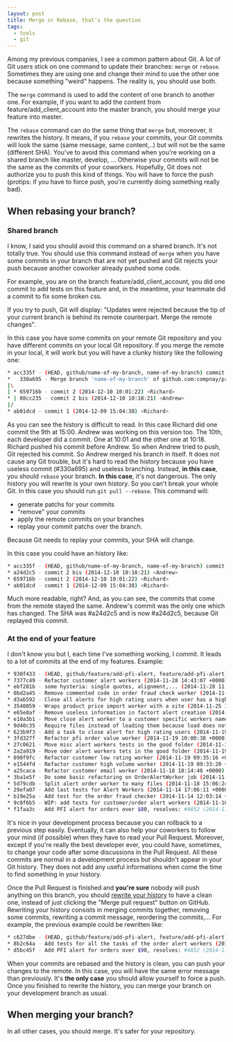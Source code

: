 ```yaml
---
layout: post
title: Merge or Rebase, that's the question
tags:
  - tools
  - git
---
```

Among my previous companies, I see a common pattern about Git. A lot of Git users stick on one command to update their
branches: `merge` or `rebase`. Sometimes they are using one and change their mind to use the other one because
something "weird" happens. The reality is, you should use both.

The `merge` command is used to add the content of one branch to another one. For example, if you want to add the content
from feature/add_client_account into the master branch, you should merge your feature into master.

The `rebase` command can do the same thing that `merge` but, moreover, it rewrites the history. It means, if you `rebase`
your commits, your Git commits will look the same (same message, same content,..) but will not be the same (different SHA).
You've to avoid this command when you're working on a shared branch like master, develop, ... Otherwise your commits
will not be the same as the commits of your coworkers.
Hopefully, Git does not authorize you to push this kind of things.
You will have to force the push (protips: if you have to force push, you're currently doing something really bad).

## When rebasing your branch?

### Shared branch

I know, I said you should avoid this command on a shared branch. It's not totally true. You should use this command
instead of `merge` when you have some commits in your branch that are not yet pushed and Git rejects your push because
another coworker already pushed some code.

For example, you are on the branch feature/add_client_account, you did one commit to add tests on this feature and, in
the meantime, your teammate did a commit to fix some broken css.

If you try to push, Git will display: "Updates were rejected
because the tip of your current branch is behind its remote counterpart. Merge the remote changes".

In this case you have some commits on your remote Git repository and you have different commits on your local Git repository.
If you merge the remote in your local, it will work but you will have a clunky history like the following one:

```bash
* acc335f - (HEAD, github/name-of-my-branch, name-of-my-branch) commit 3 (2014-12-10 12:00:36) <Richard>
*   330a695 - Merge branch 'name-of-my-branch' of github.com:compnay/project into name-of-my-branch (2014-12-10 10:18:45) <Andrew>
|\
| * 659716b - commit 2 (2014-12-10 10:01:22) <Richard>
* | 88cc235 - commit 2 bis (2014-12-10 10:18:21) <Andrew>
|/
* ab01dcd - commit 1 (2014-12-09 15:04:38) <Richard>
```

As you can see the history is difficult to read. In this case Richard did one commit the 9th at 15:00. Andrew was working
on this version too. The 10th, each developer did a commit. One at 10:01 and the other one at 10:18. Richard pushed his
commit before Andrew. So when Andrew tried to push, Git rejected his commit. So Andrew merged his branch in itself.
It does not cause any Git trouble, but it's hard to read the history because you have useless commit (#330a695) and useless
branching. Instead, **in this case**, you should `rebase` your branch. **In this case**, it's not dangerous. The only history
you will rewrite is your own history. So you can't break your whole Git. In this case you should run `git pull --rebase`. This
command will:

* generate patchs for your commits
* "remove" your commits
* apply the remote commits on your branches
* replay your commit patchs over the branch.

Because Git needs to replay your commits, your SHA will change.

In this case you could have an history like:

```bash
* acc335f - (HEAD, github/name-of-my-branch, name-of-my-branch) commit 3 (2014-12-10 12:00:36) <Richard>
* a24d2c5 - commit 2 bis (2014-12-10 10:18:21) <Andrew>
* 659716b - commit 2 (2014-12-10 10:01:22) <Richard>
* ab01dcd - commit 1 (2014-12-09 15:04:38) <Richard>
```

Much more readable, right? And, as you can see, the commits that come from the remote stayed the same. Andrew's commit
was the only one which has changed. The SHA was #a24d2c5 and is now #a24d2c5, because Git replayed this commit.

### At the end of your feature

I don't know you but I, each time I've something working, I commit. It leads to a lot of commits at the end of my
features. Example:

```bash
* 930f433 - (HEAD, github/feature/add-pfi-alert, feature/add-pfi-alert) Refactor some order alert workers (2014-12-01 10:13:20 +0000) <Kevin>
* 7377c49 - Refactor customer alert workers (2014-11-28 14:43:07 +0000) <Kevin>
* ebf281b - some hysteria: single quotes, alignment,... (2014-11-28 11:16:28 +0000) <Kevin>
* 0bd2a45 - Remove commented code in order fraud check worker (2014-11-28 10:52:01 +0000) <Kevin>
* d3ab592 - Close all alerts for high rating users when user has a high rating (2014-11-28 10:44:29 +0000) <Kevin>
* 3548059 - Wraps product price import worker with a site (2014-11-25 10:46:25 +0000) <Kevin>
* e65e8af - Remove useless information in factort alert creation (2014-11-24 16:21:08 +0000) <Kevin>
* e10a3b1 - Move close alert worker to a customer specific workers namespace (2014-11-24 11:59:07 +0000) <Kevin>
* 9d40c35 - Require files instead of loading them because load does not care if the file is already loaded (2014-11-24 10:10:38 +0000) <Kevin>
* 623b9f3 - Add a task to close alert for high rating users (2014-11-19 11:40:21 +0000) <Kevin>
* 3fd327f - Refactor pfi order value worker (2014-11-19 10:00:38 +0000) <Kevin>
* 27c0621 - Move misc alert workers tests in the good folder (2014-11-19 09:53:21 +0000) <Kevin>
* 2a2a919 - Move oder alert workers tets in the good folder (2014-11-19 09:52:41 +0000) <Kevin>
* 090f9fc - Refactor customer low rating worker (2014-11-19 09:35:16 +0000) <Kevin>
* e1544fd - Refactor customer high volume worker (2014-11-19 09:33:20 +0000) <Kevin>
* a25caca - Refactor customer email worker (2014-11-18 18:14:40 +0000) <Kevin>
* 3ba1e5f - Do some basic refactoring on OrderAlertWorker job (2014-11-18 17:48:08 +0000) <Kevin>
* 5d79cdb - Split alert order worker to many files (2014-11-18 15:06:24 +0000) <Kevin>
* 29efa07 - Add last tests for Alert Workers (2014-11-14 17:06:11 +0000) <Kevin>
* b19e25a - Add test for the order fraud checker (2014-11-14 12:03:14 +0000) <Kevin>
* 9c0f6b5 - WIP: add tests for customer/order alert workers (2014-11-10 08:44:01 +0000) <Kevin>
* f1faa3c - Add PFI alert for orders over $80, resolves: #4852 (2014-11-10 08:44:01 +0000) <Kevin>
```

It's nice in your development process because you can rollback to a previous step easily. Eventually, it can also help
your coworkers to follow your mind (if possible) when they have to read your Pull Request. Moreover, except if you're
really the best developer ever, you could have, sometimes, to change your code after some discussions in the Pull Request.
All these commits are normal in a development process but shouldn't appear in your Git history. They does not add any useful
informations when come the time to find something in your history.

Once the Pull Request is finished and **you're sure** nobody will push anything on this branch, you should [rewrite your
history](http://git-scm.com/book/en/v2/Git-Tools-Rewriting-History) to have a clean one, instead of just clicking the
"Merge pull request" button on GitHub. Rewriting your history consists in merging commits together, removing some commits,
rewriting a commit message, reordering the commits,... For example, the previous example could be rewritten like:

```bash
* c627dbe - (HEAD, github/feature/add-pfi-alert, feature/add-pfi-alert) Split the order alert workers tasks in small files (2014-11-14 12:03:14 +0000) <Kevin>
* 8b2c64a - Add tests for all the tasks of the order alert workers (2014-11-10 08:44:01 +0000) <Kevin>
* d5bc45f - Add PFI alert for orders over $90, resolves: #4852 (2014-11-10 08:44:01 +0000) <Kevin>
```

When your commits are rebased and the history is clean, you can push your changes to the remote. In this case, you will
have the same error message than previously. It's **the only case** you should allow yourself to force a push. Once you
finished to rewrite the history, you can merge your branch on your development branch as usual.

## When merging your branch?

In all other cases, you should merge. It's safer for your repository.
